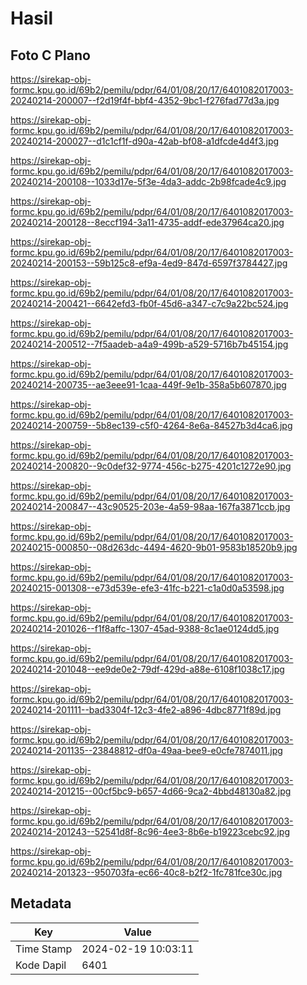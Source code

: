 # Hasil

## Foto C Plano

https://sirekap-obj-formc.kpu.go.id/69b2/pemilu/pdpr/64/01/08/20/17/6401082017003-20240214-200007--f2d19f4f-bbf4-4352-9bc1-f276fad77d3a.jpg

https://sirekap-obj-formc.kpu.go.id/69b2/pemilu/pdpr/64/01/08/20/17/6401082017003-20240214-200027--d1c1cf1f-d90a-42ab-bf08-a1dfcde4d4f3.jpg

https://sirekap-obj-formc.kpu.go.id/69b2/pemilu/pdpr/64/01/08/20/17/6401082017003-20240214-200108--1033d17e-5f3e-4da3-addc-2b98fcade4c9.jpg

https://sirekap-obj-formc.kpu.go.id/69b2/pemilu/pdpr/64/01/08/20/17/6401082017003-20240214-200128--8eccf194-3a11-4735-addf-ede37964ca20.jpg

https://sirekap-obj-formc.kpu.go.id/69b2/pemilu/pdpr/64/01/08/20/17/6401082017003-20240214-200153--59b125c8-ef9a-4ed9-847d-6597f3784427.jpg

https://sirekap-obj-formc.kpu.go.id/69b2/pemilu/pdpr/64/01/08/20/17/6401082017003-20240214-200421--6642efd3-fb0f-45d6-a347-c7c9a22bc524.jpg

https://sirekap-obj-formc.kpu.go.id/69b2/pemilu/pdpr/64/01/08/20/17/6401082017003-20240214-200512--7f5aadeb-a4a9-499b-a529-5716b7b45154.jpg

https://sirekap-obj-formc.kpu.go.id/69b2/pemilu/pdpr/64/01/08/20/17/6401082017003-20240214-200735--ae3eee91-1caa-449f-9e1b-358a5b607870.jpg

https://sirekap-obj-formc.kpu.go.id/69b2/pemilu/pdpr/64/01/08/20/17/6401082017003-20240214-200759--5b8ec139-c5f0-4264-8e6a-84527b3d4ca6.jpg

https://sirekap-obj-formc.kpu.go.id/69b2/pemilu/pdpr/64/01/08/20/17/6401082017003-20240214-200820--9c0def32-9774-456c-b275-4201c1272e90.jpg

https://sirekap-obj-formc.kpu.go.id/69b2/pemilu/pdpr/64/01/08/20/17/6401082017003-20240214-200847--43c90525-203e-4a59-98aa-167fa3871ccb.jpg

https://sirekap-obj-formc.kpu.go.id/69b2/pemilu/pdpr/64/01/08/20/17/6401082017003-20240215-000850--08d263dc-4494-4620-9b01-9583b18520b9.jpg

https://sirekap-obj-formc.kpu.go.id/69b2/pemilu/pdpr/64/01/08/20/17/6401082017003-20240215-001308--e73d539e-efe3-41fc-b221-c1a0d0a53598.jpg

https://sirekap-obj-formc.kpu.go.id/69b2/pemilu/pdpr/64/01/08/20/17/6401082017003-20240214-201026--f1f8affc-1307-45ad-9388-8c1ae0124dd5.jpg

https://sirekap-obj-formc.kpu.go.id/69b2/pemilu/pdpr/64/01/08/20/17/6401082017003-20240214-201048--ee9de0e2-79df-429d-a88e-6108f1038c17.jpg

https://sirekap-obj-formc.kpu.go.id/69b2/pemilu/pdpr/64/01/08/20/17/6401082017003-20240214-201111--bad3304f-12c3-4fe2-a896-4dbc8771f89d.jpg

https://sirekap-obj-formc.kpu.go.id/69b2/pemilu/pdpr/64/01/08/20/17/6401082017003-20240214-201135--23848812-df0a-49aa-bee9-e0cfe7874011.jpg

https://sirekap-obj-formc.kpu.go.id/69b2/pemilu/pdpr/64/01/08/20/17/6401082017003-20240214-201215--00cf5bc9-b657-4d66-9ca2-4bbd48130a82.jpg

https://sirekap-obj-formc.kpu.go.id/69b2/pemilu/pdpr/64/01/08/20/17/6401082017003-20240214-201243--52541d8f-8c96-4ee3-8b6e-b19223cebc92.jpg

https://sirekap-obj-formc.kpu.go.id/69b2/pemilu/pdpr/64/01/08/20/17/6401082017003-20240214-201323--950703fa-ec66-40c8-b2f2-1fc781fce30c.jpg


## Metadata

| Key        | Value               |
| ---------- | ------------------- |
| Time Stamp | 2024-02-19 10:03:11 |
| Kode Dapil | 6401                |



